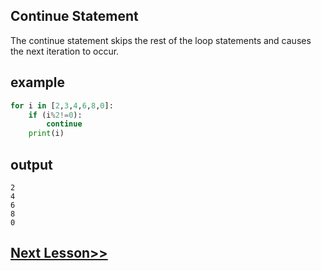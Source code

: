## Continue Statement
The continue statement skips the rest of the loop statements and causes the next iteration to occur.
## example
```python
for i in [2,3,4,6,8,0]:
    if (i%2!=0):
        continue
    print(i)
  ```
  ## output
  ```
2
4
6
8
0

```
## [Next Lesson>>](https://github.com/Harshita1303/Python/blob/main/20-Day20-Functions/.tutorial/01%20Functions.md)
